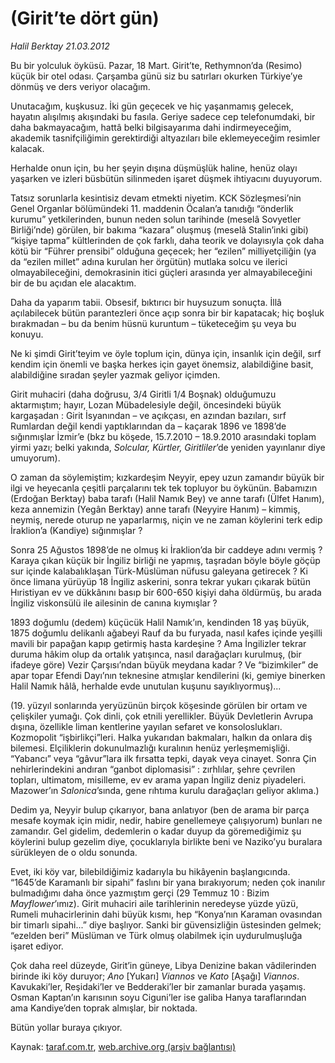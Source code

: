 # (Girit’te dört gün)

*Halil Berktay 21.03.2012*

<div class="yazi"><p>Bu bir yolculuk öyküsü. Pazar, 18 Mart. Girit’te, Rethymnon’da (Resimo) küçük bir otel odası. Çarşamba günü siz bu satırları okurken Türkiye’ye dönmüş ve ders veriyor olacağım. </p>
<p>Unutacağım, kuşkusuz. İki gün geçecek ve hiç yaşanmamış gelecek, hayatın alışılmış akışındaki bu fasıla. Geriye sadece cep telefonumdaki, bir daha bakmayacağım, hattâ belki bilgisayarıma dahi indirmeyeceğim, akademik tasnifçiliğimin gerektirdiği altyazıları bile eklemeyeceğim resimler kalacak.</p>
<p>Herhalde onun için, bu her şeyin dışına düşmüşlük haline, henüz olayı yaşarken ve izleri büsbütün silinmeden işaret düşmek ihtiyacını duyuyorum. </p>
<p>Tatsız sorunlarla kesintisiz devam etmekti niyetim. KCK Sözleşmesi’nin Genel Organlar bölümündeki 11. maddenin Öcalan’a tanıdığı “önderlik kurumu” yetkilerinden, bunun neden solun tarihinde (meselâ Sovyetler Birliği’nde) görülen, bir bakıma “kazara” oluşmuş (meselâ Stalin’inki gibi) “kişiye tapma” kültlerinden de çok farklı, daha teorik ve dolayısıyla çok daha kötü bir “Führer prensibi” olduğuna geçecek; her “ezilen” milliyetçiliğin (ya da “ezilen millet” adına kurulan her örgütün) mutlaka solcu ve ilerici olmayabileceğini, demokrasinin itici güçleri arasında yer almayabileceğini bir de bu açıdan ele alacaktım.</p>
<p>Daha da yaparım tabii. Obsesif, bıktırıcı bir huysuzum sonuçta. İllâ açılabilecek bütün parantezleri önce açıp sonra bir bir kapatacak; hiç boşluk bırakmadan – bu da benim hüsnü kuruntum – tüketeceğim şu veya bu konuyu. </p>
<p>Ne ki şimdi Girit’teyim ve öyle toplum için, dünya için, insanlık için değil, sırf kendim için önemli ve başka herkes için gayet önemsiz, alabildiğine basit, alabildiğine sıradan şeyler yazmak geliyor içimden.</p>
<p>Girit muhaciri (daha doğrusu, 3/4 Giritli 1/4 Boşnak) olduğumuzu aktarmıştım; hayır, Lozan Mübadelesiyle değil, öncesindeki büyük kargaşadan : Girit İsyanından – ve açıkçası, en azından bazıları, sırf Rumlardan değil kendi yaptıklarından da – kaçarak 1896 ve 1898’de sığınmışlar İzmir’e (bkz bu köşede, 15.7.2010 – 18.9.2010 arasındaki toplam yirmi yazı; belki yakında, <i>Solcular, Kürtler, Giritliler</i>’de yeniden yayınlanır diye umuyorum). </p>
<p>O zaman da söylemiştim; kızkardeşim Neyyir, epey uzun zamandır büyük bir ilgi ve heyecanla çeşitli parçalarını tek tek topluyor bu öykünün. Babamızın (Erdoğan Berktay) baba tarafı (Halil Namık Bey) ve anne tarafı (Ülfet Hanım), keza annemizin (Yegân Berktay) anne tarafı (Neyyire Hanım) – kimmiş, neymiş, nerede oturup ne yaparlarmış, niçin ve ne zaman köylerini terk edip İraklion’a (Kandiye) sığınmışlar ? </p>
<p>Sonra 25 Ağustos 1898’de ne olmuş ki İraklion’da bir caddeye adını vermiş ? Karaya çıkan küçük bir İngiliz birliği ne yapmış, taşradan böyle böyle göçüp sur içinde kalabalıklaşan Türk-Müslüman nüfusu galeyana getirecek ? Ki önce limana yürüyüp 18 İngiliz askerini, sonra tekrar yukarı çıkarak bütün Hıristiyan ev ve dükkânını basıp bir 600-650 kişiyi daha öldürmüş, bu arada İngiliz viskonsülü ile ailesinin de canına kıymışlar ? </p>
<p>1893 doğumlu (dedem) küçücük Halil Namık’ın, kendinden 18 yaş büyük, 1875 doğumlu delikanlı ağabeyi Rauf da bu furyada, nasıl kafes içinde yeşilli mavili bir papağan kapıp getirmiş hasta kardeşine ? Ama İngilizler tekrar duruma hâkim olup da ortalık yatışınca, nasıl darağaçları kurulmuş, (bir ifadeye göre) Vezir Çarşısı’ndan büyük meydana kadar ? Ve “bizimkiler” de apar topar Efendi Dayı’nın teknesine atmışlar kendilerini (ki, gemiye binerken Halil Namık hâlâ, herhalde evde unutulan kuşunu sayıklıyormuş)... </p>
<p>(19. yüzyıl sonlarında yeryüzünün birçok köşesinde görülen bir ortam ve çelişkiler yumağı. Çok dinli, çok etnili yerellikler. Büyük Devletlerin Avrupa dışına, özellikle liman kentlerine yayılan sefaret ve konsoloslukları. Kozmopolit “işbirlikçi”leri. Halka yukarıdan bakmaları, halkın da onlara diş bilemesi. Elçiliklerin dokunulmazlığı kuralının henüz yerleşmemişliği. “Yabancı” veya “gâvur”lara ilk fırsatta tepki, dayak veya cinayet. Sonra Çin nehirlerindekini andıran “ganbot diplomasisi” : zırhlılar, şehre çevrilen topları, ultimatom, misilleme, ev ev arama yapan İngiliz deniz piyadeleri. Mazower’ın <i>Salonica</i>’sında, gene rıhtıma kurulu darağaçları geliyor aklıma.) </p>
<p>Dedim ya, Neyyir bulup çıkarıyor, bana anlatıyor (ben de arama bir parça mesafe koymak için midir, nedir, habire genellemeye çalışıyorum) bunları ne zamandır. Gel gidelim, dedemlerin o kadar duyup da göremediğimiz şu köylerini bulup gezelim diye, çocuklarıyla birlikte beni ve Naziko’yu buralara sürükleyen de o oldu sonunda.</p>
<p>Evet, iki köy var, bilebildiğimiz kadarıyla bu hikâyenin başlangıcında. “1645’de Karamanlı bir sipahi” faslını bir yana bırakıyorum; neden çok inanılır bulmadığımı daha önce yazmıştım gerçi (29 Temmuz 10 : Bizim <i>Mayflower</i>’ımız). Girit muhaciri aile tarihlerinin neredeyse yüzde yüzü, Rumeli muhacirlerinin dahi büyük kısmı, hep “Konya’nın Karaman ovasından bir timarlı sipahi...” diye başlıyor. Sanki bir güvensizliğin üstesinden gelmek; “ezelden beri” Müslüman ve Türk olmuş olabilmek için uydurulmuşluğa işaret ediyor.</p>
<p>Çok daha reel düzeyde, Girit’in güneye, Libya Denizine bakan vâdilerinden birinde iki köy duruyor; <i>Ano</i> [Yukarı] <i>Viannos</i> ve <i>Kato</i> [Aşağı] <i>Viannos</i>. Kavukaki’ler, Reşidaki’ler ve Bedderaki’ler bir zamanlar burada yaşamış. Osman Kaptan’ın karısının soyu Ciguni’ler ise galiba Hanya taraflarından ama Kandiye’den toprak almışlar, bir noktada.</p>
<p>Bütün yollar buraya çıkıyor.</p>
</div>

Kaynak: [taraf.com.tr](http://www.taraf.com.tr/halil-berktay/makale-girit-te-dort-gun.htm), [web.archive.org (arşiv bağlantısı)](http://web.archive.org/web/20131023021648/http://www.taraf.com.tr/halil-berktay/makale-girit-te-dort-gun.htm)
